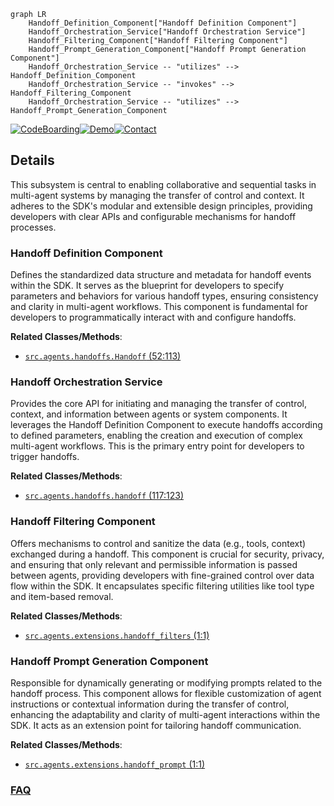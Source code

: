 ```mermaid
graph LR
    Handoff_Definition_Component["Handoff Definition Component"]
    Handoff_Orchestration_Service["Handoff Orchestration Service"]
    Handoff_Filtering_Component["Handoff Filtering Component"]
    Handoff_Prompt_Generation_Component["Handoff Prompt Generation Component"]
    Handoff_Orchestration_Service -- "utilizes" --> Handoff_Definition_Component
    Handoff_Orchestration_Service -- "invokes" --> Handoff_Filtering_Component
    Handoff_Orchestration_Service -- "utilizes" --> Handoff_Prompt_Generation_Component
```

[![CodeBoarding](https://img.shields.io/badge/Generated%20by-CodeBoarding-9cf?style=flat-square)](https://github.com/CodeBoarding/GeneratedOnBoardings)[![Demo](https://img.shields.io/badge/Try%20our-Demo-blue?style=flat-square)](https://www.codeboarding.org/demo)[![Contact](https://img.shields.io/badge/Contact%20us%20-%20contact@codeboarding.org-lightgrey?style=flat-square)](mailto:contact@codeboarding.org)

## Details

This subsystem is central to enabling collaborative and sequential tasks in multi-agent systems by managing the transfer of control and context. It adheres to the SDK's modular and extensible design principles, providing developers with clear APIs and configurable mechanisms for handoff processes.

### Handoff Definition Component
Defines the standardized data structure and metadata for handoff events within the SDK. It serves as the blueprint for developers to specify parameters and behaviors for various handoff types, ensuring consistency and clarity in multi-agent workflows. This component is fundamental for developers to programmatically interact with and configure handoffs.


**Related Classes/Methods**:

- <a href="https://github.com/sandeshwar/openai-agents-python/blob/main/src/agents/handoffs.py#L52-L113" target="_blank" rel="noopener noreferrer">`src.agents.handoffs.Handoff` (52:113)</a>


### Handoff Orchestration Service
Provides the core API for initiating and managing the transfer of control, context, and information between agents or system components. It leverages the Handoff Definition Component to execute handoffs according to defined parameters, enabling the creation and execution of complex multi-agent workflows. This is the primary entry point for developers to trigger handoffs.


**Related Classes/Methods**:

- <a href="https://github.com/sandeshwar/openai-agents-python/blob/main/src/agents/handoffs.py#L117-L123" target="_blank" rel="noopener noreferrer">`src.agents.handoffs.handoff` (117:123)</a>


### Handoff Filtering Component
Offers mechanisms to control and sanitize the data (e.g., tools, context) exchanged during a handoff. This component is crucial for security, privacy, and ensuring that only relevant and permissible information is passed between agents, providing developers with fine-grained control over data flow within the SDK. It encapsulates specific filtering utilities like tool type and item-based removal.


**Related Classes/Methods**:

- <a href="https://github.com/sandeshwar/openai-agents-python/blob/main/src/agents/extensions/handoff_filters.py#L1-L1" target="_blank" rel="noopener noreferrer">`src.agents.extensions.handoff_filters` (1:1)</a>


### Handoff Prompt Generation Component
Responsible for dynamically generating or modifying prompts related to the handoff process. This component allows for flexible customization of agent instructions or contextual information during the transfer of control, enhancing the adaptability and clarity of multi-agent interactions within the SDK. It acts as an extension point for tailoring handoff communication.


**Related Classes/Methods**:

- <a href="https://github.com/sandeshwar/openai-agents-python/blob/main/src/agents/extensions/handoff_prompt.py#L1-L1" target="_blank" rel="noopener noreferrer">`src.agents.extensions.handoff_prompt` (1:1)</a>




### [FAQ](https://github.com/CodeBoarding/GeneratedOnBoardings/tree/main?tab=readme-ov-file#faq)